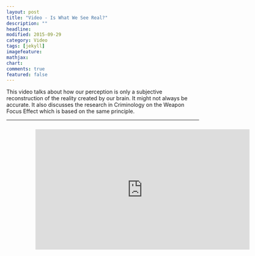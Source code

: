 ```yaml
---
layout: post
title: "Video - Is What We See Real?"
description: ""
headline: 
modified: 2015-09-29
category: Video
tags: [jekyll]
imagefeature: 
mathjax: 
chart: 
comments: true
featured: false
---
```


This video talks about how our perception is only a subjective reconstruction of the reality created by our brain. It might not always be accurate. It also discusses the research in Criminology on the Weapon Focus Effect which is based on the same principle. 

-----

<div style="height:100%;width:100%;text-align:center;padding: 2% 15% 2% 15%;">
  <iframe width="560" height="315" src="https://www.youtube.com/embed/0E8USGvBqHE" frameborder="0" allowfullscreen></iframe>
</div>

-----

Let me show you two pictures now. Try to spot the difference between them. 

If you did not recognize the difference, here are the two images alternating. 

As you can see now, an entire car in the background is removed, but you failed to observe that. 

What does this tell us about the human visual system? When we look at a picture, we have an impression that we are looking at the whole image in all detail. It doesn’t feel like you are only seeing a part of it. However, in reality that’s exactly what’s happening. 

Your brain was focussing in on particular narrow elements of the picture and guessing what was in the elements you were not attending to and filling them up for you. This gives you the impression of a complete picture.

That's the reason you failed to recognize a complete car at the start of the video. Your brain was focussing in on the person in the picture, and guessing the rest. 

This concept also plays a critical role in crime investigation.
 
For example, a witness in a crime scene where the offender does not have a weapon is far more likely to recognise him at a later point of time, as opposed to a when there he uses a weapon. 

This is because the witness focuses narrowly on the weapon, and not the physical appearance of the offender. So the brain estimates the physical appearance to some extent and stores it in the brain. This memory is inaccurate, not incomplete. So during the investigation, the witness won’t say, "I didn’t see the murderer properly" but instead gives information that is not accurate.

This is called the weapon focus effect which is backed up by a lot of research. The investigating officers take this into consideration during the investigation.

So finally, "What we perceive is only a subjective reconstruction of the reality created by our brain." It may not be what is actually out there.